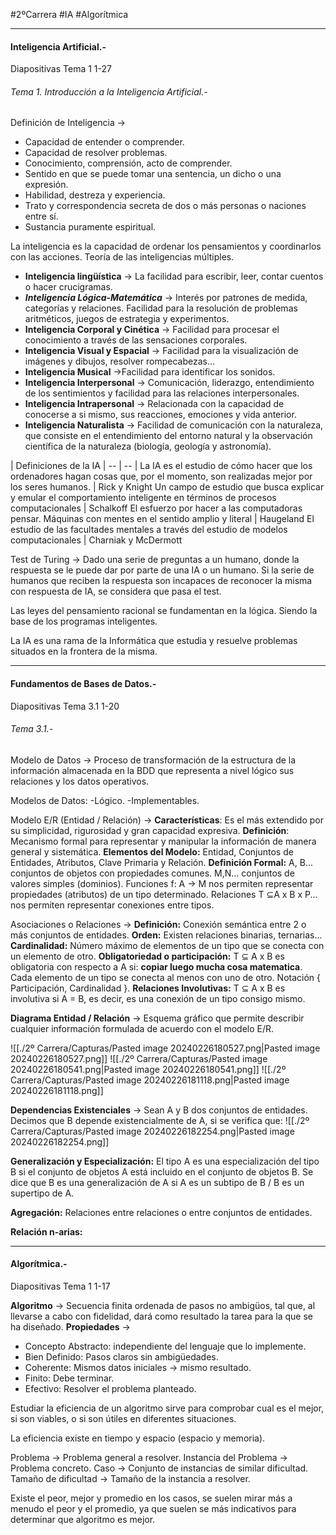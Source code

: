 #2ºCarrera #IA #Algorítmica

---

#### Inteligencia Artificial.-

Diapositivas Tema 1 1-27
###### Tema 1. Introducción a la Inteligencia Artificial.-

Definición de Inteligencia -> 
- Capacidad de entender o comprender.
- Capacidad de resolver problemas.
- Conocimiento, comprensión, acto de comprender.
- Sentido en que se puede tomar una sentencia, un dicho o una expresión.
- Habilidad, destreza y experiencia.
- Trato y correspondencia secreta de dos o más personas o naciones entre sí.
- Sustancia puramente espiritual.

La inteligencia es la capacidad de ordenar los pensamientos y coordinarlos con las acciones. Teoría de las inteligencias múltiples.
- **Inteligencia lingüística** -> La facilidad para escribir, leer, contar cuentos o hacer crucigramas.
- ***Inteligencia Lógica-Matemática*** -> Interés por patrones de medida, categorías y relaciones. Facilidad para la resolución de problemas aritméticos, juegos de estrategia y experimentos.
- **Inteligencia Corporal y Cinética** -> Facilidad para procesar el conocimiento a través de las sensaciones corporales.
- **Inteligencia Visual y Espacial** -> Facilidad para la visualización de imágenes y dibujos, resolver rompecabezas...
- **Inteligencia Musical** ->Facilidad para identificar los sonidos.
- **Inteligencia Interpersonal** -> Comunicación, liderazgo, entendimiento de los sentimientos y facilidad para las relaciones interpersonales.
- **Inteligencia Intrapersonal** -> Relacionada con la capacidad de conocerse a si mismo, sus reacciones, emociones y vida anterior.
- **Inteligencia Naturalista** -> Facilidad de comunicación con la naturaleza, que consiste en el entendimiento del entorno natural y la observación científica de la naturaleza (biología, geología y astronomía).

| Definiciones de la IA |
-- | --
| La IA es el estudio de cómo hacer que los ordenadores hagan cosas que, por el momento, son realizadas mejor por los seres humanos. | Rick y Knight
Un campo de estudio que busca explicar y emular el comportamiento inteligente en términos de procesos computacionales | Schalkoff
El esfuerzo por hacer a las computadoras pensar. Máquinas con mentes en el sentido amplio y literal | Haugeland
El estudio de las facultades mentales a través del estudio de modelos computacionales | Charniak y McDermott


Test de Turing -> Dado una serie de preguntas a un humano, donde la respuesta se le puede dar por parte de una IA o un humano. Si la serie de humanos que reciben la respuesta son incapaces de reconocer la misma con respuesta de IA, se considera que pasa el test.

Las leyes del pensamiento racional se fundamentan en la lógica. Siendo la base de los programas inteligentes.

La IA es una rama de la Informática que estudia y resuelve problemas situados en la frontera de la misma.

--- 

#### Fundamentos de Bases de Datos.-

Diapositivas Tema 3.1 1-20

###### Tema 3.1.-

Modelo de Datos -> Proceso de transformación de la estructura de la información almacenada en la BDD que representa a nivel lógico sus relaciones y los datos operativos.

Modelos de Datos:
-Lógico.
-Implementables.

Modelo E/R (Entidad / Relación) ->
**Características**: Es el más extendido por su simplicidad, rigurosidad y gran capacidad expresiva.
**Definición**: Mecanismo formal para representar y manipular la información de manera general y sistemática.
**Elementos del Modelo:** Entidad, Conjuntos de Entidades, Atributos, Clave Primaria y Relación.
**Definición Formal:**
A, B... conjuntos de objetos con propiedades comunes.
M,N... conjuntos de valores simples (dominios).
Funciones f: A -> M nos permiten representar propiedades (atributos) de un tipo determinado.
Relaciones T ⊆A x B x P... nos permiten representar conexiones entre tipos.

Asociaciones o Relaciones ->
**Definición:** Conexión semántica entre 2 o más conjuntos de entidades.
**Orden:** Existen relaciones binarias, ternarias...
**Cardinalidad:** Número máximo de elementos de un tipo que se conecta con un elemento de otro.
**Obligatoriedad o participación:** T ⊆ A x B es obligatoria con respecto a A si: **copiar luego mucha cosa matematica**. Cada elemento de un tipo se conecta al menos con uno de otro. Notación { Participación, Cardinalidad }.
**Relaciones Involutivas:** T ⊆ A x B es involutiva si A = B, es decir, es una conexión de un tipo consigo mismo.

**Diagrama Entidad / Relación** -> Esquema gráfico que permite describir cualquier información formulada de acuerdo con el modelo E/R.

![[./2º Carrera/Capturas/Pasted image 20240226180527.png|Pasted image 20240226180527.png]]
![[./2º Carrera/Capturas/Pasted image 20240226180541.png|Pasted image 20240226180541.png]]
![[./2º Carrera/Capturas/Pasted image 20240226181118.png|Pasted image 20240226181118.png]]

**Dependencias Existenciales** -> Sean A y B dos conjuntos de entidades. Decimos que B depende existencialmente de A, si se verifica que:
![[./2º Carrera/Capturas/Pasted image 20240226182254.png|Pasted image 20240226182254.png]]

**Generalización y Especialización:** El tipo A es una especialización del tipo B si el conjunto de objetos A está incluido en el conjunto de objetos B. Se dice que B es una generalización de A si A es un subtipo de B / B es un supertipo de A.

**Agregación:** Relaciones entre relaciones o entre conjuntos de entidades.

**Relación n-arias:** 



---

#### Algorítmica.-

Diapositivas Tema 1 1-17

**Algoritmo** -> Secuencia finita ordenada de pasos no ambigüos, tal que, al llevarse a cabo con fidelidad, dará como resultado la tarea para la que se ha diseñado.
**Propiedades** ->
- Concepto Abstracto: independiente del lenguaje que lo implemente.
- Bien Definido: Pasos claros sin ambigüedades.
- Coherente: Mismos datos iniciales -> mismo resultado.
- Finito: Debe terminar.
- Efectivo: Resolver el problema planteado.

Estudiar la eficiencia de un algoritmo sirve para comprobar cual es el mejor, si son viables, o si son útiles en diferentes situaciones.

La eficiencia existe en tiempo y espacio (espacio y memoria).

Problema -> Problema general a resolver.
Instancia del Problema -> Problema concreto.
Caso -> Conjunto de instancias de similar dificultad.
Tamaño de dificultad -> Tamaño de la instancia a resolver.

Existe el peor, mejor y promedio en los casos, se suelen mirar más a menudo el peor y el promedio, ya que suelen se más indicativos para determinar que algoritmo es mejor.
